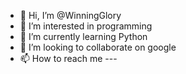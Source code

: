 - 👋 Hi, I’m @WinningGlory
- 👀 I’m interested in programming
- 🌱 I’m currently learning Python
- 💞️ I’m looking to collaborate on google
- 📫 How to reach me ---

<!---
WinningGlory/WinningGlory is a ✨ special ✨ repository because its `README.md` (this file) appears on your GitHub profile.
You can click the Preview link to take a look at your changes.
--->
